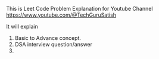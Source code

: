 This is Leet Code Problem Explanation for Youtube Channel 
https://www.youtube.com/@TechGuruSatish

It will explain
1. Basic to Advance concept.
2. DSA interview question/answer
3. 
